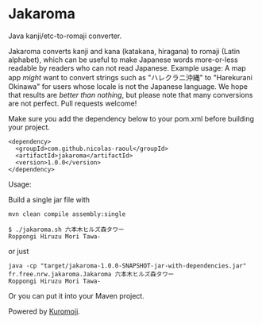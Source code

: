 # Jakaroma
Java kanji/etc-to-romaji converter.

Jakaroma converts kanji and kana (katakana, hiragana) to romaji (Latin alphabet), which can be useful to make Japanese words more-or-less readable by readers who can not read Japanese. Example usage: A map app _might_ want to convert strings such as "ハレクラニ沖縄" to "Harekurani Okinawa" for users whose locale is not the Japanese language. We hope that results are _better than nothing_, but please note that many conversions are not perfect. Pull requests welcome!

Make sure you add the dependency below to your pom.xml before building your project.
```
<dependency>
  <groupId>com.github.nicolas-raoul</groupId>
  <artifactId>jakaroma</artifactId>
  <version>1.0.0</version>
</dependency>
```

Usage:

Build a single jar file with
```
mvn clean compile assembly:single
```

```
$ ./jakaroma.sh 六本木ヒルズ森タワー
Roppongi Hiruzu Mori Tawa-
```

or just
```
java -cp "target/jakaroma-1.0.0-SNAPSHOT-jar-with-dependencies.jar" fr.free.nrw.jakaroma.Jakaroma 六本木ヒルズ森タワー
Roppongi Hiruzu Mori Tawa-
```

Or you can put it into your Maven project.

Powered by [Kuromoji](https://github.com/atilika/kuromoji).
